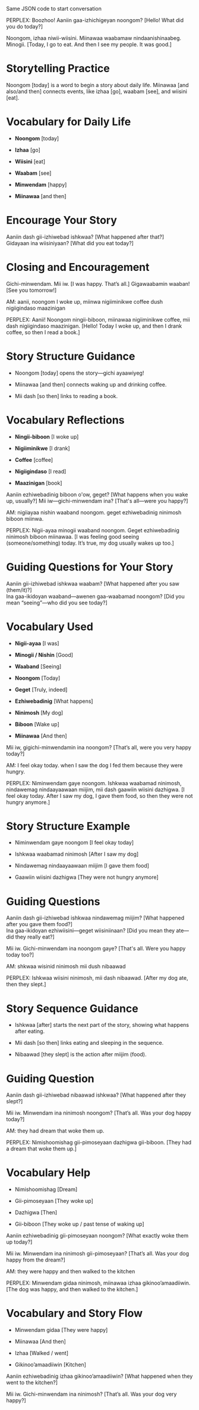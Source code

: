 Same JSON code to start conversation

PERPLEX: Boozhoo! Aaniin gaa-izhichigeyan noongom? [Hello! What did you do today?]

Noongom, izhaa niwii-wiisini. Miinawaa waabamaw nindaanishinaabeg. Minogii. [Today, I go to eat. And then I see my people. It was good.]

# Storytelling Practice

Noongom [today] is a word to begin a story about daily life. Miinawaa [and also/and then] connects events, like izhaa [go], waabam [see], and wiisini [eat].

# Vocabulary for Daily Life

- **Noongom** [today]
    
- **Izhaa** [go]
    
- **Wiisini** [eat]
    
- **Waabam** [see]
    
- **Minwendam** [happy]
    
- **Miinawaa** [and then]

# Encourage Your Story

Aaniin dash gii-izhiwebad ishkwaa? [What happened after that?]  
Gidayaan ina wiisiniyaan? [What did you eat today?]

# Closing and Encouragement

Gichi-minwendam. Mii iw. [I was happy. That’s all.] Gigawaabamin waaban! [See you tomorrow!]

AM: aanii, noongom I woke up, miinwa nigiiminikwe coffee dush nigiigindaso maazinigan

PERPLEX: Aanii! Noongom ningii-biboon, miinawaa nigiiminikwe coffee, mii dash nigiigindaso maazinigan. [Hello! Today I woke up, and then I drank coffee, so then I read a book.]

# Story Structure Guidance

- Noongom [today] opens the story—gichi ayaawiyeg!
    
- Miinawaa [and then] connects waking up and drinking coffee.
    
- Mii dash [so then] links to reading a book.

# Vocabulary Reflections

- **Ningii-biboon** [I woke up]
    
- **Nigiiminikwe** [I drank]
    
- **Coffee** [coffee]
    
- **Nigiigindaso** [I read]
    
- **Maazinigan** [book]

Aaniin ezhiwebadinig biboon o'ow, geget? [What happens when you wake up, usually?] Mii iw—gichi-minwendam ina? [That's all—were you happy?]

AM: nigiiayaa nishin waaband noongom. geget ezhiwebadinig ninimosh biboon miinwa.

PERPLEX: Nigii-ayaa minogii waaband noongom. Geget ezhiwebadinig ninimosh biboon miinawaa. [I was feeling good seeing (someone/something) today. It’s true, my dog usually wakes up too.]

# Guiding Questions for Your Story

Aaniin gii-izhiwebad ishkwaa waabam? [What happened after you saw (them/it)?]  
Ina gaa-ikidoyan waaband—awenen gaa-waabamad noongom? [Did you mean “seeing”—who did you see today?]

# Vocabulary Used

- **Nigii-ayaa** [I was]
    
- **Minogii / Nishin** [Good]
    
- **Waaband** [Seeing]
    
- **Noongom** [Today]
    
- **Geget** [Truly, indeed]
    
- **Ezhiwebadinig** [What happens]
    
- **Ninimosh** [My dog]
    
- **Biboon** [Wake up]
    
- **Miinawaa** [And then]

Mii iw, gigichi-minwendamin ina noongom? [That’s all, were you very happy today?]

AM: I feel okay today. when I saw the dog I fed them because they were hungry.

PERPLEX: Niminwendam gaye noongom. Ishkwaa waabamad ninimosh, nindawemag nindaayaawaan miijim, mii dash gaawiin wiisini dazhigwa. [I feel okay today. After I saw my dog, I gave them food, so then they were not hungry anymore.]

# Story Structure Example

- Niminwendam gaye noongom [I feel okay today]
    
- Ishkwaa waabamad ninimosh [After I saw my dog]
    
- Nindawemag nindaayaawaan miijim [I gave them food]
    
- Gaawiin wiisini dazhigwa [They were not hungry anymore]

# Guiding Questions

Aaniin dash gii-izhiwebad ishkwaa nindawemag miijim? [What happened after you gave them food?]  
Ina gaa-ikidoyan ezhiwiisini—geget wiisiniinaan? [Did you mean they ate—did they really eat?]

Mii iw. Gichi-minwendam ina noongom gaye? [That's all. Were you happy today too?]

AM: shkwaa wisinid ninimosh mii dush nibaawad

PERPLEX: Ishkwaa wiisini ninimosh, mii dash nibaawad. [After my dog ate, then they slept.]

# Story Sequence Guidance

- Ishkwaa [after] starts the next part of the story, showing what happens after eating.
    
- Mii dash [so then] links eating and sleeping in the sequence.
    
- Nibaawad [they slept] is the action after miijim (food).

# Guiding Question

Aaniin dash gii-izhiwebad nibaawad ishkwaa? [What happened after they slept?]

Mii iw. Minwendam ina ninimosh noongom? [That’s all. Was your dog happy today?]

AM: they had dream that woke them up.

PERPLEX: Nimishoomishag gii-pimoseyaan dazhigwa gii-biboon. [They had a dream that woke them up.]

# Vocabulary Help

- Nimishoomishag [Dream]
    
- Gii-pimoseyaan [They woke up]
    
- Dazhigwa [Then]
    
- Gii-biboon [They woke up / past tense of waking up]

Aaniin ezhiwebadinig gii-pimoseyaan noongom? [What exactly woke them up today?]

Mii iw. Minwendam ina ninimosh gii-pimoseyaan? [That’s all. Was your dog happy from the dream?]

AM: they were happy and then walked to the kitchen

PERPLEX: Minwendam gidaa ninimosh, miinawaa izhaa gikinoo’amaadiiwin. [The dog was happy, and then walked to the kitchen.]

# Vocabulary and Story Flow

- Minwendam gidaa [They were happy]
    
- Miinawaa [And then]
    
- Izhaa [Walked / went]
    
- Gikinoo’amaadiiwin [Kitchen]

Aaniin ezhiwebadinig izhaa gikinoo’amaadiiwin? [What happened when they went to the kitchen?]

Mii iw. Gichi-minwendam ina ninimosh? [That’s all. Was your dog very happy?]